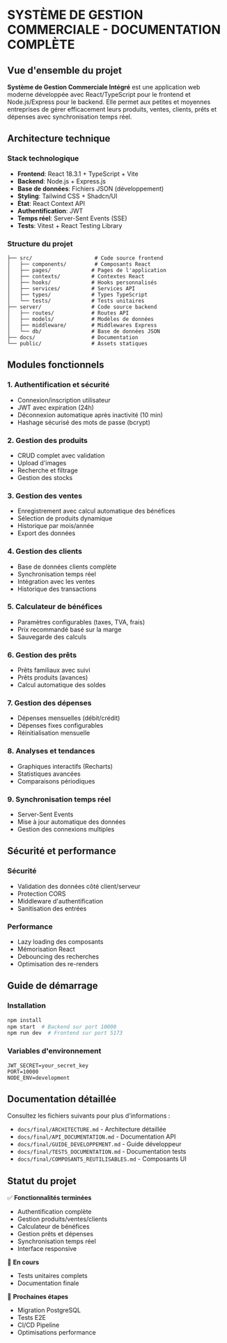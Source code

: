 
# SYSTÈME DE GESTION COMMERCIALE - DOCUMENTATION COMPLÈTE

## Vue d'ensemble du projet

**Système de Gestion Commerciale Intégré** est une application web moderne développée avec React/TypeScript pour le frontend et Node.js/Express pour le backend. Elle permet aux petites et moyennes entreprises de gérer efficacement leurs produits, ventes, clients, prêts et dépenses avec synchronisation temps réel.

## Architecture technique

### Stack technologique
- **Frontend**: React 18.3.1 + TypeScript + Vite
- **Backend**: Node.js + Express.js
- **Base de données**: Fichiers JSON (développement)
- **Styling**: Tailwind CSS + Shadcn/UI
- **État**: React Context API
- **Authentification**: JWT
- **Temps réel**: Server-Sent Events (SSE)
- **Tests**: Vitest + React Testing Library

### Structure du projet
```
├── src/                    # Code source frontend
│   ├── components/         # Composants React
│   ├── pages/             # Pages de l'application
│   ├── contexts/          # Contextes React
│   ├── hooks/             # Hooks personnalisés
│   ├── services/          # Services API
│   ├── types/             # Types TypeScript
│   └── tests/             # Tests unitaires
├── server/                # Code source backend
│   ├── routes/            # Routes API
│   ├── models/            # Modèles de données
│   ├── middleware/        # Middlewares Express
│   └── db/                # Base de données JSON
├── docs/                  # Documentation
└── public/                # Assets statiques
```

## Modules fonctionnels

### 1. Authentification et sécurité
- Connexion/inscription utilisateur
- JWT avec expiration (24h)
- Déconnexion automatique après inactivité (10 min)
- Hashage sécurisé des mots de passe (bcrypt)

### 2. Gestion des produits
- CRUD complet avec validation
- Upload d'images
- Recherche et filtrage
- Gestion des stocks

### 3. Gestion des ventes
- Enregistrement avec calcul automatique des bénéfices
- Sélection de produits dynamique
- Historique par mois/année
- Export des données

### 4. Gestion des clients
- Base de données clients complète
- Synchronisation temps réel
- Intégration avec les ventes
- Historique des transactions

### 5. Calculateur de bénéfices
- Paramètres configurables (taxes, TVA, frais)
- Prix recommandé basé sur la marge
- Sauvegarde des calculs

### 6. Gestion des prêts
- Prêts familiaux avec suivi
- Prêts produits (avances)
- Calcul automatique des soldes

### 7. Gestion des dépenses
- Dépenses mensuelles (débit/crédit)
- Dépenses fixes configurables
- Réinitialisation mensuelle

### 8. Analyses et tendances
- Graphiques interactifs (Recharts)
- Statistiques avancées
- Comparaisons périodiques

### 9. Synchronisation temps réel
- Server-Sent Events
- Mise à jour automatique des données
- Gestion des connexions multiples

## Sécurité et performance

### Sécurité
- Validation des données côté client/serveur
- Protection CORS
- Middleware d'authentification
- Sanitisation des entrées

### Performance
- Lazy loading des composants
- Mémorisation React
- Debouncing des recherches
- Optimisation des re-renders

## Guide de démarrage

### Installation
```bash
npm install
npm start  # Backend sur port 10000
npm run dev  # Frontend sur port 5173
```

### Variables d'environnement
```
JWT_SECRET=your_secret_key
PORT=10000
NODE_ENV=development
```

## Documentation détaillée

Consultez les fichiers suivants pour plus d'informations :
- `docs/final/ARCHITECTURE.md` - Architecture détaillée
- `docs/final/API_DOCUMENTATION.md` - Documentation API
- `docs/final/GUIDE_DEVELOPPEMENT.md` - Guide développeur
- `docs/final/TESTS_DOCUMENTATION.md` - Documentation tests
- `docs/final/COMPOSANTS_REUTILISABLES.md` - Composants UI

## Statut du projet

✅ **Fonctionnalités terminées**
- Authentification complète
- Gestion produits/ventes/clients
- Calculateur de bénéfices
- Gestion prêts et dépenses
- Synchronisation temps réel
- Interface responsive

🔄 **En cours**
- Tests unitaires complets
- Documentation finale

🎯 **Prochaines étapes**
- Migration PostgreSQL
- Tests E2E
- CI/CD Pipeline
- Optimisations performance
